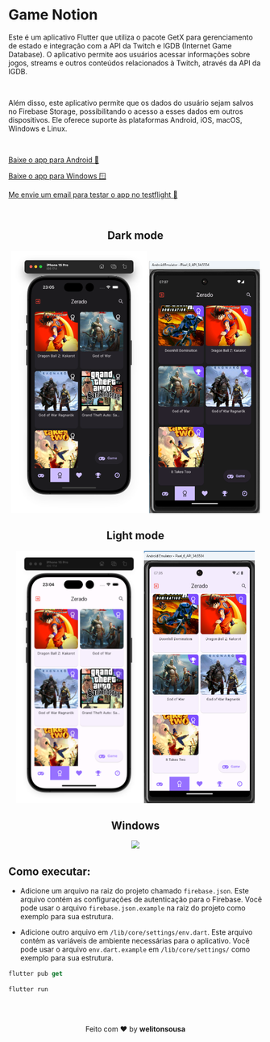 # Game Notion


Este é um aplicativo Flutter que utiliza o pacote GetX para gerenciamento de estado e integração com a API da Twitch e IGDB (Internet Game Database). O aplicativo permite aos usuários acessar informações sobre jogos, streams e outros conteúdos relacionados à Twitch, através da API da IGDB.

<br>

Além disso, este aplicativo permite que os dados do usuário sejam salvos no Firebase Storage, possibilitando o acesso a esses dados em outros dispositivos. Ele oferece suporte às plataformas Android, iOS, macOS, Windows e Linux.

<br>

<a href="https://github.com/welitonsousa/game_notation/raw/main/assets/files/android.apk">Baixe o app para Android 🤖</a>

<a href="https://github.com/welitonsousa/game_notation/raw/main/assets/files/game-notion.zip">Baixe o app para Windows 🪟</a>

<a href="mailto: welitonubuntu@gmail.com">Me envie um email para testar o app no testflight 🍎</a>

<br>

<h2 align="center">Dark mode</h2>
<p align="center">
    <img src="./assets/screenshots/ios-dark.png" width="270" height="520"/>
    <img src="./assets/screenshots/android-dark.png" width="220" height="500"/>
</p>

<h2 align="center">Light mode</h2>
<p align="center">
    <img src="./assets/screenshots/ios-light.png" width="250" height="500"/>
    <img src="./assets/screenshots/android-light.png" width="220" height="500"/>
</p>

<h2 align="center">Windows</h2>

<p align="center">
    <img src="./assets/screenshots/game-notion.gif" />

</p>


## Como executar:
- Adicione um arquivo na raiz do projeto chamado `firebase.json`. Este arquivo contém as configurações de autenticação para o Firebase. Você pode usar o arquivo `firebase.json.example` na raiz do projeto como exemplo para sua estrutura.

- Adicione outro arquivo em `/lib/core/settings/env.dart`. Este arquivo contém as variáveis de ambiente necessárias para o aplicativo. Você pode usar o arquivo `env.dart.example` em `/lib/core/settings/` como exemplo para sua estrutura.


```dart
flutter pub get
```
```dart
flutter run
```

<br>
<br>
<p align="center">
   Feito com ❤️ by <b>welitonsousa</b>
</p>
